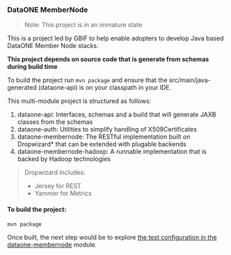 ### DataONE MemberNode 

> Note: This project is in an immature state

This is a project led by GBIF to help enable adopters to develop Java based DataONE Member Node stacks.

**This project depends on source code that is generate from schemas during build time**

To build the project run ```mvn package``` and ensure that the src/main/java-generated (dataone-api) is on your classpath in your IDE.


This multi-module project is structured as follows:
  1. dataone-api: Interfaces, schemas and a build that will generate JAXB classes from the schemas
  2. dataone-auth: Utilities to simplify handling of X509Certificates 
  3. dataone-membernode: The RESTful implementation built on Dropwizard* that can be extended with plugable backends
  4. dataone-membernode-hadoop: A runnable implementation that is backed by Hadoop technologies

    
>Dropwizard includes:
> - Jersey for REST
> - Yammer for Metrics
 
#### To build the project:

```
mvn package 
```

Once built, the next step would be to explore [the test configuration in the dataone-membernode](dataone-membernode/README.md) module.

